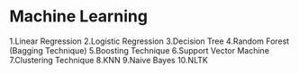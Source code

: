 # Machine Learning

1.Linear Regression
2.Logistic Regression
3.Decision Tree
4.Random Forest (Bagging Technique)
5.Boosting Technique
6.Support Vector Machine
7.Clustering Technique
8.KNN
9.Naive Bayes 
10.NLTK
